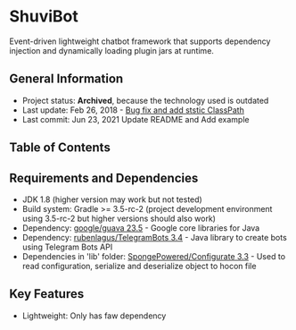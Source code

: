 # ShuviBot
Event-driven lightweight chatbot framework that supports dependency injection and dynamically loading plugin jars at runtime.

## General Information
- Project status: **Archived**, because the technology used is outdated
- Last update: Feb 26, 2018 - [Bug fix and add ststic ClassPath](https://github.com/YukinaMochizuki/ShuviBot/commit/f67b326268f9dc61c3ead212cfdda0179eb41854)
- Last commit: Jun 23, 2021 Update README and Add example

## Table of Contents


## Requirements and Dependencies
- JDK 1.8 (higher version may work but not tested)
- Build system: Gradle >= 3.5-rc-2 (project development environment using 3.5-rc-2 but higher versions should also work)
- Dependency: [google/guava 23.5](https://github.com/google/guava) - Google core libraries for Java
- Dependency: [rubenlagus/TelegramBots 3.4](https://github.com/rubenlagus/TelegramBots) - Java library to create bots using Telegram Bots API
- Dependencies in 'lib' folder: [SpongePowered/Configurate 3.3](https://github.com/SpongePowered/Configurate) - Used to read configuration, serialize and deserialize object to hocon file

## Key Features
- Lightweight: Only has faw dependency
